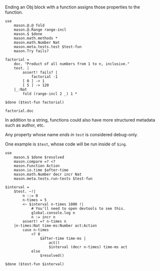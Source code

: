 Ending an Obj block with a function assigns those properties to the function.

	use
		mason.@.@ fold
		mason.@.Range range-incl
		mason.$ $done
		mason.math.methods *
		mason.math.Number Nat
		mason.meta.tests.test $test-fun
		mason.Try fails?

	factorial =
		doc. "Product of all numbers from 1 to n, inclusive."
		test. |
			assert! fails? |
				factorial -1
			[ 0 ] -> 1
			[ 5 ] -> 120
		|_:Nat
			fold (range-incl 2 _) 1 *

	$done ($test-fun factorial)

	factorial.doc

In addition to a string, functions could also have more structured metadata such as author, etc.

Any property whose name *ends in `test`* is considered debug-only.

One example is `$test`, whose code will be run inside of `$ing`.

	use
		mason.$ $done $resolved
		mason.compare =? <?
		mason.Function Action
		mason.io.time $after-time
		mason.math.Number decr incr Nat
		mason.meta.tests.run-tests $test-fun

	$interval =
		$test. ~!|
			n ::= 0
			n-times = 5
			<~ $interval n-times 1000 !|
				# You'll need to open devtools to see this.
				global.console.log n
				n := incr n
			assert! =? n-times n
		|n-times:Nat time-ms:Number act:Action
			case n-times
				<? 0 _
					$after-time time-ms |
						act()
						$interval (decr n-times) time-ms act
				else
					$resolved()

	$done ($test-fun $interval)
